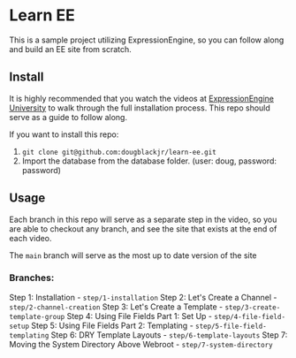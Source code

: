 # Learn EE

This is a sample project utilizing ExpressionEngine, so you can follow along and build an EE site from scratch.

## Install

It is highly recommended that you watch the videos at [ExpressionEngine University](https://u.expressionengine.com/) to walk through the full installation process. This repo should serve as a guide to follow along.

If you want to install this repo:
1. `git clone git@github.com:dougblackjr/learn-ee.git`
2. Import the database from the database folder. (user: doug, password: password)

## Usage

Each branch in this repo will serve as a separate step in the video, so you are able to checkout any branch, and see the site that exists at the end of each video.

The `main` branch will serve as the most up to date version of the site

### Branches:
Step 1: Installation - `step/1-installation`
Step 2: Let's Create a Channel - `step/2-channel-creation`
Step 3: Let's Create a Template - `step/3-create-template-group`
Step 4: Using File Fields Part 1: Set Up - `step/4-file-field-setup`
Step 5: Using File Fields Part 2: Templating - `step/5-file-field-templating`
Step 6: DRY Template Layouts - `step/6-template-layouts`
Step 7: Moving the System Directory Above Webroot - `step/7-system-directory`